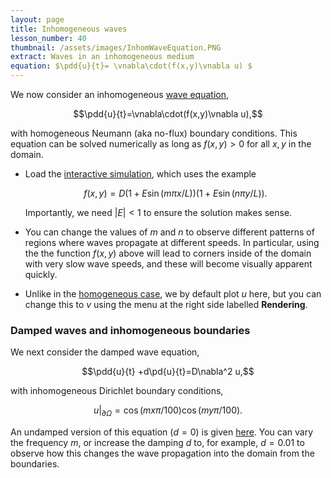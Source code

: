 ```yaml
---
layout: page
title: Inhomogeneous waves
lesson_number: 40
thumbnail: /assets/images/InhomWaveEquation.PNG
extract: Waves in an inhomogeneous medium
equation: $\pdd{u}{t}= \vnabla\cdot(f(x,y)\vnabla u) $
---
```

We now consider an inhomogeneous [wave equation](https://en.wikipedia.org/wiki/Heat_equation),

$$\pdd{u}{t}=\vnabla\cdot(f(x,y)\vnabla u),$$

with homogeneous Neumann (aka no-flux) boundary conditions. This equation can be solved numerically as long as $f(x,y)>0$ for all $x,y$ in the domain.

* Load the [interactive simulation](/sim/?preset=inhomogWaveEquation), which uses the example

    $$f(x,y) = D(1+E\sin(m\pi x/L))(1+E\sin(n\pi y/L)).$$

    Importantly, we need $\lvert E\rvert<1$ to ensure the solution makes sense.

* You can change the values of $m$ and $n$ to observe different patterns of regions where waves propagate at different speeds. In particular, using the the function $f(x,y)$ above will lead to corners inside of the domain with very slow wave speeds, and these will become visually apparent quickly.

* Unlike in the [homogeneous case](/basic-pdes/wave-equation), we by default plot $u$ here, but you can change this to $v$ using the menu at the right side labelled **Rendering**.

### Damped waves and inhomogeneous boundaries

We next consider the damped wave equation,


$$\pdd{u}{t} +d\pd{u}{t}=D\nabla^2 u,$$

with inhomogeneous Dirichlet boundary conditions,

$$u|_{\partial \Omega} = \cos(m x \pi/100)\cos(m y \pi/100).$$

An undamped version of this equation ($d=0$) is given [here](/sim/?preset=dampedWaveEquation). You can vary the frequency $m$, or increase the damping $d$ to, for example, $d=0.01$ to observe how this changes the wave propagation into the domain from the boundaries.
